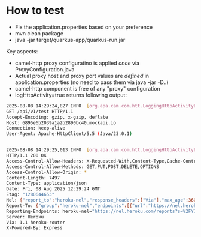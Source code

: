 # How to test

 - Fix the application.properties based on your preference
 - mvn clean package
 - java -jar target/quarkus-app/quarkus-run.jar        

 Key aspects:

  - camel-http proxy configuratino is applied *once* via ProxyConfiguration.java
  - Actual proxy host and proxy port values are *defined* in application.properties (no need to pass them via java -jar -D..)
  - camel-http component is free of any "proxy" configuration
  - logHttpActivity=true returns following output:
  ```bash
  2025-08-08 14:29:24,827 INFO  [org.apa.cam.com.htt.LoggingHttpActivityListener] (Camel (camel-1) thread #2 - timer://myTimer) Sending HTTP Request   (host: 6895e6b2039a1a2b2890bc40.mockapi.io route: route1 exchangeId: 17188965120DCDE-0000000000000000)
GET /api/v1/test HTTP/1.1
Accept-Encoding: gzip, x-gzip, deflate
Host: 6895e6b2039a1a2b2890bc40.mockapi.io
Connection: keep-alive
User-Agent: Apache-HttpClient/5.5 (Java/23.0.1)


2025-08-08 14:29:25,013 INFO  [org.apa.cam.com.htt.LoggingHttpActivityListener] (Camel (camel-1) thread #2 - timer://myTimer) Received HTTP Response (host: 6895e6b2039a1a2b2890bc40.mockapi.io route: route1 exchangeId: 17188965120DCDE-0000000000000000 elapsed: 165ms)
HTTP/1.1 200 OK
Access-Control-Allow-Headers: X-Requested-With,Content-Type,Cache-Control,access_token
Access-Control-Allow-Methods: GET,PUT,POST,DELETE,OPTIONS
Access-Control-Allow-Origin: *
Content-Length: 7497
Content-Type: application/json
Date: Fri, 08 Aug 2025 12:29:24 GMT
Etag: "1280644653"
Nel: {"report_to":"heroku-nel","response_headers":["Via"],"max_age":3600,"success_fraction":0.01,"failure_fraction":0.1}
Report-To: {"group":"heroku-nel","endpoints":[{"url":"https://nel.heroku.com/reports?s=%2FYI8wk1j6Os83puZ1BrW%2Be0KVcj0s100XjNiwCJJU8A%3D\u0026sid=1b10b0ff-8a76-4548-befa-353fc6c6c045\u0026ts=1754656164"}],"max_age":3600}
Reporting-Endpoints: heroku-nel="https://nel.heroku.com/reports?s=%2FYI8wk1j6Os83puZ1BrW%2Be0KVcj0s100XjNiwCJJU8A%3D&sid=1b10b0ff-8a76-4548-befa-353fc6c6c045&ts=1754656164"
Server: Heroku
Via: 1.1 heroku-router
X-Powered-By: Express
```